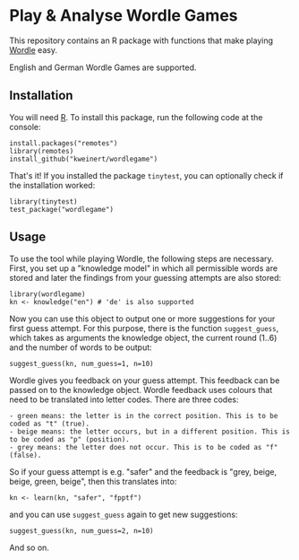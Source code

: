 # Play & Analyse Wordle Games

This repository contains an R package with functions that make playing [Wordle](https://www.nytimes.com/games/wordle/index.html) easy.

English and German Wordle Games are supported.

## Installation

You will need [R](https://www.r-project.org/). To install this package, run the following code at the console:

```
install.packages("remotes")
library(remotes)
install_github("kweinert/wordlegame")
```

That's it! If you installed the package `tinytest`, you can optionally check if the installation worked:

```
library(tinytest)
test_package("wordlegame")
```

## Usage

To use the tool while playing Wordle, the following steps are necessary. First, you set up a "knowledge model" in which all permissible words are stored and later the findings from your guessing attempts are also stored:

```
library(wordlegame)
kn <- knowledge("en") # 'de' is also supported
```

Now you can use this object to output one or more suggestions for your first guess attempt. For this purpose, there is the function `suggest_guess`, which takes as arguments the knowledge object, the current round (1..6) and the number of words to be output:

```
suggest_guess(kn, num_guess=1, n=10)
```

Wordle gives you feedback on your guess attempt. This feedback can be passed on to the knowledge object. Wordle feedback uses colours that need to be translated into letter codes. There are three codes:

    - green means: the letter is in the correct position. This is to be coded as "t" (true).
	- beige means: the letter occurs, but in a different position. This is to be coded as "p" (position).
	- grey means: the letter does not occur. This is to be coded as "f" (false).
	
So if your guess attempt is e.g. "safer" and the feedback is "grey, beige, beige, green, beige", then this translates into:

```
kn <- learn(kn, "safer", "fpptf")
```

and you can use `suggest_guess` again to get new suggestions:

```
suggest_guess(kn, num_guess=2, n=10)
```

And so on.


